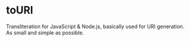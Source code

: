 toURI
=====

Transliteration for JavaScript &amp; Node.js, basically used for URI generation. As small and simple as possible.
